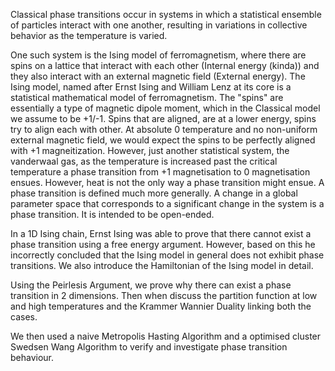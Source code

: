 Classical phase transitions occur in systems in which a statistical ensemble of particles interact with one another, resulting in variations in collective behavior as the temperature is varied.

One such system is the Ising model of ferromagnetism, where there are spins on a lattice that interact with each other (Internal energy (kinda)) and they also interact with an external magnetic field (External energy). The Ising model, named after Ernst Ising and William Lenz at its core is a statistical mathematical model of ferromagnetism. The "spins" are essentially a type of magnetic dipole moment, which in the Classical model we assume to be +1/-1. Spins that are aligned, are at a lower energy, spins try to align each with other. At absolute 0 temperature and no non-uniform external magnetic field, we would expect the spins to be perfectly aligned with +1 magneitization. However, just another statistical system, the vanderwaal gas, as the temperature is increased past the critical temperature a phase transition from +1 magnetisation to 0 magnetisation ensues. However, heat is not the only way a phase transition might ensue. A phase transition is defined much more generally. A change in a global parameter space that corresponds to a significant change in the system is a phase transition. It is intended to be open-ended.


In a 1D Ising chain, Ernst Ising was able to prove that there cannot exist a phase transition using a free energy argument. However, based on this he incorrectly concluded that the Ising model in general does not exhibit phase transitions. We also introduce the Hamiltonian of the Ising model in detail.


Using the Peirlesis Argument, we prove why there can exist a phase transition in 2 dimensions. Then when discuss the partition function at low and high temperatures and the Krammer Wannier Duality linking both the cases. 

We then used a naive Metropolis Hasting Algorithm and a optimised cluster Swedsen Wang Algorithm to verify and investigate phase transition behaviour. 


